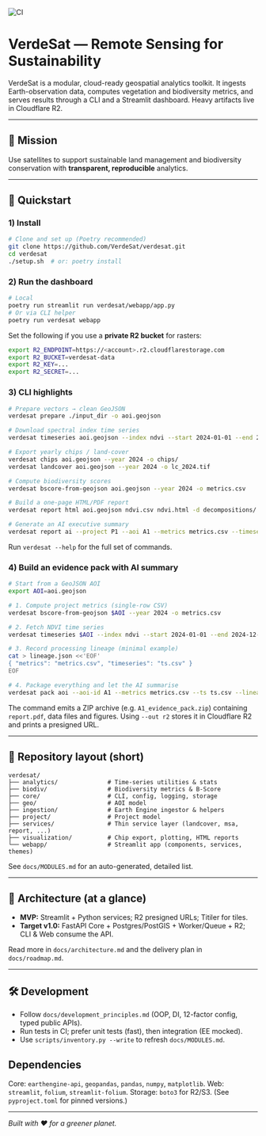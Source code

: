 ![CI](https://github.com/VerdeSat/verdesat/actions/workflows/ci.yml/badge.svg)
# VerdeSat — Remote Sensing for Sustainability

VerdeSat is a modular, cloud-ready geospatial analytics toolkit. It ingests Earth-observation data, computes vegetation and biodiversity metrics, and serves results through a CLI and a Streamlit dashboard. Heavy artifacts live in Cloudflare R2.

---

## 🌱 Mission
Use satellites to support sustainable land management and biodiversity conservation with **transparent, reproducible** analytics.

---

## 🚀 Quickstart

### 1) Install
```bash
# Clone and set up (Poetry recommended)
git clone https://github.com/VerdeSat/verdesat.git
cd verdesat
./setup.sh  # or: poetry install
```

### 2) Run the dashboard
```bash
# Local
poetry run streamlit run verdesat/webapp/app.py
# Or via CLI helper
poetry run verdesat webapp
```
Set the following if you use a **private R2 bucket** for rasters:
```bash
export R2_ENDPOINT=https://<account>.r2.cloudflarestorage.com
export R2_BUCKET=verdesat-data
export R2_KEY=...
export R2_SECRET=...
```

### 3) CLI highlights
```bash
# Prepare vectors → clean GeoJSON
verdesat prepare ./input_dir -o aoi.geojson

# Download spectral index time series
verdesat timeseries aoi.geojson --index ndvi --start 2024-01-01 --end 2024-12-31 -o ndvi.csv

# Export yearly chips / land-cover
verdesat chips aoi.geojson --year 2024 -o chips/
verdesat landcover aoi.geojson --year 2024 -o lc_2024.tif

# Compute biodiversity scores
verdesat bscore-from-geojson aoi.geojson --year 2024 -o metrics.csv

# Build a one-page HTML/PDF report
verdesat report html aoi.geojson ndvi.csv ndvi.html -d decompositions/ -c chips/ -o report.html

# Generate an AI executive summary
verdesat report ai --project P1 --aoi A1 --metrics metrics.csv --timeseries ndvi.csv
```
Run `verdesat --help` for the full set of commands.

### 4) Build an evidence pack with AI summary

```bash
# Start from a GeoJSON AOI
export AOI=aoi.geojson

# 1. Compute project metrics (single-row CSV)
verdesat bscore-from-geojson $AOI --year 2024 -o metrics.csv

# 2. Fetch NDVI time series
verdesat timeseries $AOI --index ndvi --start 2024-01-01 --end 2024-12-31 -o ts.csv

# 3. Record processing lineage (minimal example)
cat > lineage.json <<'EOF'
{ "metrics": "metrics.csv", "timeseries": "ts.csv" }
EOF

# 4. Package everything and let the AI summarise
verdesat pack aoi --aoi-id A1 --metrics metrics.csv --ts ts.csv --lineage lineage.json --include-ai
```
The command emits a ZIP archive (e.g. `A1_evidence_pack.zip`) containing `report.pdf`, data files and figures. Using `--out r2` stores it in Cloudflare R2 and prints a presigned URL.

---

## 📁 Repository layout (short)
```
verdesat/
├── analytics/              # Time-series utilities & stats
├── biodiv/                 # Biodiversity metrics & B-Score
├── core/                   # CLI, config, logging, storage
├── geo/                    # AOI model
├── ingestion/              # Earth Engine ingestor & helpers
├── project/                # Project model
├── services/               # Thin service layer (landcover, msa, report, ...)
├── visualization/          # Chip export, plotting, HTML reports
└── webapp/                 # Streamlit app (components, services, themes)
```
See `docs/MODULES.md` for an auto-generated, detailed list.

---

## 🧱 Architecture (at a glance)
- **MVP:** Streamlit + Python services; R2 presigned URLs; Titiler for tiles.
- **Target v1.0:** FastAPI Core + Postgres/PostGIS + Worker/Queue + R2; CLI & Web consume the API.

Read more in `docs/architecture.md` and the delivery plan in `docs/roadmap.md`.

---

## 🛠 Development
- Follow `docs/development_principles.md` (OOP, DI, 12-factor config, typed public APIs).
- Run tests in CI; prefer unit tests (fast), then integration (EE mocked).
- Use `scripts/inventory.py --write` to refresh `docs/MODULES.md`.

## Dependencies
Core: `earthengine-api`, `geopandas`, `pandas`, `numpy`, `matplotlib`.
Web: `streamlit`, `folium`, `streamlit-folium`.
Storage: `boto3` for R2/S3.
(See `pyproject.toml` for pinned versions.)

---

*Built with ❤️ for a greener planet.*
